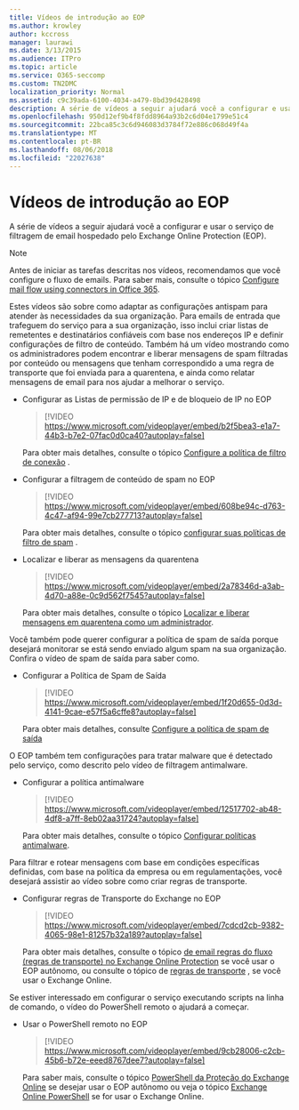 ```yaml
---
title: Vídeos de introdução ao EOP
ms.author: krowley
author: kccross
manager: laurawi
ms.date: 3/13/2015
ms.audience: ITPro
ms.topic: article
ms.service: O365-seccomp
ms.custom: TN2DMC
localization_priority: Normal
ms.assetid: c9c39ada-6100-4034-a479-8bd39d428498
description: A série de vídeos a seguir ajudará você a configurar e usar o serviço de filtragem de email hospedado pelo Exchange Online Protection (EOP).
ms.openlocfilehash: 950d12ef9b4f8fdd8964a93b2c6d04e1799e51c4
ms.sourcegitcommit: 22bca85c3c6d946083d3784f72e886c068d49f4a
ms.translationtype: MT
ms.contentlocale: pt-BR
ms.lasthandoff: 08/06/2018
ms.locfileid: "22027638"
---
```

# <a name="videos-for-getting-started-with-eop"></a>Vídeos de introdução ao EOP

A série de vídeos a seguir ajudará você a configurar e usar o serviço de filtragem de email hospedado pelo Exchange Online Protection (EOP).
  
> [!NOTE]
> Antes de iniciar as tarefas descritas nos vídeos, recomendamos que você configure o fluxo de emails. Para saber mais, consulte o tópico [Configure mail flow using connectors in Office 365](http://technet.microsoft.com/library/854b5a50-4462-4836-a092-37e208d29624.aspx). 
  
Estes vídeos são sobre como adaptar as configurações antispam para atender às necessidades da sua organização. Para emails de entrada que trafeguem do serviço para a sua organização, isso inclui criar listas de remetentes e destinatários confiáveis com base nos endereços IP e definir configurações de filtro de conteúdo. Também há um vídeo mostrando como os administradores podem encontrar e liberar mensagens de spam filtradas por conteúdo ou mensagens que tenham correspondido a uma regra de transporte que foi enviada para a quarentena, e ainda como relatar mensagens de email para nos ajudar a melhorar o serviço.
  
- Configurar as Listas de permissão de IP e de bloqueio de IP no EOP
    > [!VIDEO https://www.microsoft.com/videoplayer/embed/b2f5bea3-e1a7-44b3-b7e2-07fac0d0ca40?autoplay=false]
  
    Para obter mais detalhes, consulte o tópico [Configure a política de filtro de conexão](../configure-the-connection-filter-policy.md) . 
    
- Configurar a filtragem de conteúdo de spam no EOP
    > [!VIDEO https://www.microsoft.com/videoplayer/embed/608be94c-d763-4c47-af94-99e7cb277713?autoplay=false]
  
    Para obter mais detalhes, consulte o tópico [configurar suas políticas de filtro de spam](../configure-your-spam-filter-policies.md) . 
    
- Localizar e liberar as mensagens da quarentena
    > [!VIDEO https://www.microsoft.com/videoplayer/embed/2a78346d-a3ab-4d70-a88e-0c9d562f7545?autoplay=false]
  
    Para obter mais detalhes, consulte o tópico [Localizar e liberar mensagens em quarentena como um administrador](../find-and-release-quarantined-messages-as-an-administrator.md). 
    
Você também pode querer configurar a política de spam de saída porque desejará monitorar se está sendo enviado algum spam na sua organização. Confira o vídeo de spam de saída para saber como.
  
- Configurar a Política de Spam de Saída
    > [!VIDEO https://www.microsoft.com/videoplayer/embed/1f20d655-0d3d-4141-9cae-e57f5a6cffe8?autoplay=false]
  
    Para obter mais detalhes, consulte [Configure a política de spam de saída](../configure-the-outbound-spam-policy.md)
    
O EOP também tem configurações para tratar malware que é detectado pelo serviço, como descrito pelo vídeo de filtragem antimalware.
  
- Configurar a política antimalware
    > [!VIDEO https://www.microsoft.com/videoplayer/embed/12517702-ab48-4df8-a7ff-8eb02aa31724?autoplay=false]
  
    Para obter mais detalhes, consulte o tópico [Configurar políticas antimalware](../configure-anti-malware-policies.md). 
    
Para filtrar e rotear mensagens com base em condições específicas definidas, com base na política da empresa ou em regulamentações, você desejará assistir ao vídeo sobre como criar regras de transporte.
  
- Configurar regras de Transporte do Exchange no EOP
    > [!VIDEO https://www.microsoft.com/videoplayer/embed/7cdcd2cb-9382-4065-98e1-81257b32a189?autoplay=false]
  
    Para obter mais detalhes, consulte o tópico [de email regras do fluxo (regras de transporte) no Exchange Online Protection](mail-flow-rules-transport-rules-0.md) se você usar o EOP autônomo, ou consulte o tópico de [regras de transporte](http://technet.microsoft.com/library/743bd525-0ca2-426d-b76c-b4a052bc8886.aspx) , se você usar o Exchange Online. 
    
Se estiver interessado em configurar o serviço executando scripts na linha de comando, o vídeo do PowerShell remoto o ajudará a começar.
  
- Usar o PowerShell remoto no EOP
    > [!VIDEO https://www.microsoft.com/videoplayer/embed/9cb28006-c2cb-45b6-b72e-eeed8767dee7?autoplay=false]
  
    Para saber mais, consulte o tópico [PowerShell da Proteção do Exchange Online](http://technet.microsoft.com/library/f7918a88-774a-405e-945b-bc2f5ee9f748.aspx) se desejar usar o EOP autônomo ou veja o tópico [Exchange Online PowerShell](http://technet.microsoft.com/library/1cb603b0-2961-4afe-b879-b048fe0f64a2.aspx) se for usar o Exchange Online. 
    

